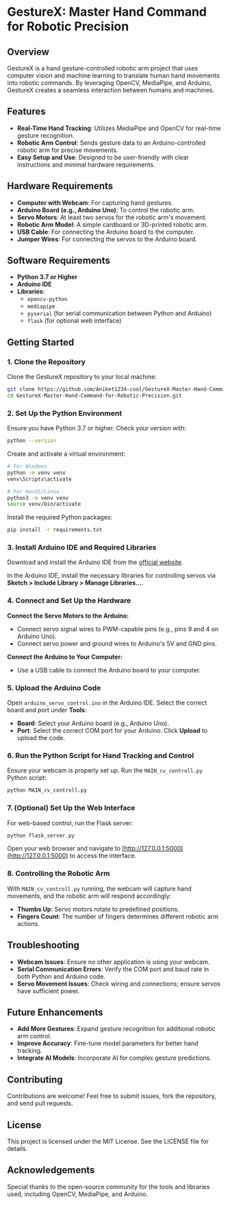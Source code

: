 # GestureX: Master Hand Command for Robotic Precision

## Overview
GestureX is a hand gesture-controlled robotic arm project that uses computer vision and machine learning to translate human hand movements into robotic commands. By leveraging OpenCV, MediaPipe, and Arduino, GestureX creates a seamless interaction between humans and machines.

## Features
- **Real-Time Hand Tracking**: Utilizes MediaPipe and OpenCV for real-time gesture recognition.
- **Robotic Arm Control**: Sends gesture data to an Arduino-controlled robotic arm for precise movements.
- **Easy Setup and Use**: Designed to be user-friendly with clear instructions and minimal hardware requirements.

## Hardware Requirements
- **Computer with Webcam**: For capturing hand gestures.
- **Arduino Board (e.g., Arduino Uno)**: To control the robotic arm.
- **Servo Motors**: At least two servos for the robotic arm's movement.
- **Robotic Arm Model**: A simple cardboard or 3D-printed robotic arm.
- **USB Cable**: For connecting the Arduino board to the computer.
- **Jumper Wires**: For connecting the servos to the Arduino board.

## Software Requirements
- **Python 3.7 or Higher**
- **Arduino IDE**
- **Libraries**:
  - `opencv-python`
  - `mediapipe`
  - `pyserial` (for serial communication between Python and Arduino)
  - `flask` (for optional web interface)

## Getting Started

### 1. Clone the Repository
Clone the GestureX repository to your local machine:
```bash
git clone https://github.com/Aniket1234-cool/GestureX-Master-Hand-Command-for-Robotic-Precision.git
cd GestureX-Master-Hand-Command-for-Robotic-Precision.git
```

### 2. Set Up the Python Environment
Ensure you have Python 3.7 or higher. Check your version with:
```bash
python --version
```
Create and activate a virtual environment:
```bash
# For Windows
python -m venv venv
venv\Scripts\activate

# For macOS/Linux
python3 -m venv venv
source venv/bin/activate
```
Install the required Python packages:
```bash
pip install -r requirements.txt
```

### 3. Install Arduino IDE and Required Libraries
Download and install the Arduino IDE from the [official website](https://www.arduino.cc/en/software).

In the Arduino IDE, install the necessary libraries for controlling servos via **Sketch > Include Library > Manage Libraries...**.

### 4. Connect and Set Up the Hardware
**Connect the Servo Motors to the Arduino:**
- Connect servo signal wires to PWM-capable pins (e.g., pins 9 and 4 on Arduino Uno).
- Connect servo power and ground wires to Arduino's 5V and GND pins.

**Connect the Arduino to Your Computer:**
- Use a USB cable to connect the Arduino board to your computer.

### 5. Upload the Arduino Code
Open `arduino_servo_control.ino` in the Arduino IDE. Select the correct board and port under **Tools**:
- **Board**: Select your Arduino board (e.g., Arduino Uno).
- **Port**: Select the correct COM port for your Arduino.
Click **Upload** to upload the code.

### 6. Run the Python Script for Hand Tracking and Control
Ensure your webcam is properly set up. Run the `MAIN_cv_controll.py` Python script:
```bash
python MAIN_cv_controll.py
```

### 7. (Optional) Set Up the Web Interface
For web-based control, run the Flask server:
```bash
python flask_server.py
```
Open your web browser and navigate to [http://127.0.0.1:5000](http://127.0.0.1:5000) to access the interface.

### 8. Controlling the Robotic Arm
With `MAIN_cv_controll.py` running, the webcam will capture hand movements, and the robotic arm will respond accordingly:
- **Thumbs Up**: Servo motors rotate to predefined positions.
- **Fingers Count**: The number of fingers determines different robotic arm actions.

## Troubleshooting
- **Webcam Issues**: Ensure no other application is using your webcam.
- **Serial Communication Errors**: Verify the COM port and baud rate in both Python and Arduino code.
- **Servo Movement Issues**: Check wiring and connections; ensure servos have sufficient power.

## Future Enhancements
- **Add More Gestures**: Expand gesture recognition for additional robotic arm control.
- **Improve Accuracy**: Fine-tune model parameters for better hand tracking.
- **Integrate AI Models**: Incorporate AI for complex gesture predictions.

## Contributing
Contributions are welcome! Feel free to submit issues, fork the repository, and send pull requests.

## License
This project is licensed under the MIT License. See the LICENSE file for details.

## Acknowledgements
Special thanks to the open-source community for the tools and libraries used, including OpenCV, MediaPipe, and Arduino.
```
